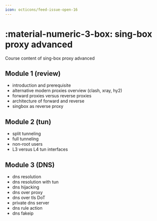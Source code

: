 ```yaml
---
icon: octicons/feed-issue-open-16
---
```


# :material-numeric-3-box: sing-box proxy advanced

Course content of sing-box proxy advanced

## Module 1 (review)
- introduction and prerequisite
- alternative modern proxies overview (clash, xray, hy2)
- forward proxies versus reverse proxies
- architecture of forward and reverse
- singbox as reverse proxy


## Module 2 (tun)
- split tunneling
- full tunneling
- non-root users
- L3 versus L4 tun interfaces


## Module 3 (DNS)
- dns resolution
- dns resolution with tun
- dns hijacking
- dns over proxy
- dns over tls DoT
- private dns server
- dns rule action
- dns fakeip

